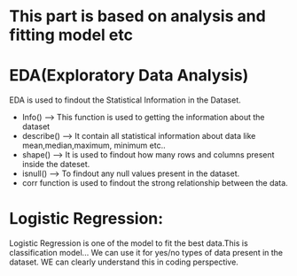 # This part is based on analysis and fitting model etc


# EDA(Exploratory Data Analysis)
EDA is used to findout the Statistical Information in the Dataset.
* Info() --> This function is used to getting the information about the dataset
* describe() --> It contain all statistical information about data like mean,median,maximum, minimum etc..
* shape() --> It is used to findout how many rows and columns present inside the dateset.
* isnull() --> To findout any null values present in the dataset.
* corr function is used to findout the strong relationship between the data.


# Logistic Regression:

Logistic Regression is one of the model to fit the best data.This is classification model... 
We can use it for yes/no types of data present in the dataset.
WE can clearly understand this in coding perspective.
